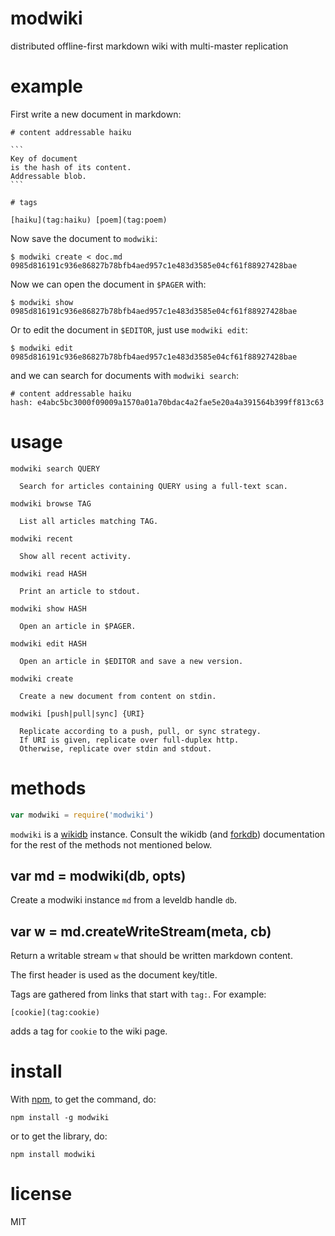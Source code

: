 # modwiki

distributed offline-first markdown wiki with multi-master replication

# example

First write a new document in markdown:

    # content addressable haiku

    ```
    Key of document
    is the hash of its content.
    Addressable blob.
    ```
    
    # tags
    
    [haiku](tag:haiku) [poem](tag:poem)

Now save the document to `modwiki`:

```
$ modwiki create < doc.md
0985d816191c936e86827b78bfb4aed957c1e483d3585e04cf61f88927428bae
```

Now we can open the document in `$PAGER` with:

```
$ modwiki show 0985d816191c936e86827b78bfb4aed957c1e483d3585e04cf61f88927428bae
```

Or to edit the document in `$EDITOR`, just use `modwiki edit`:

```
$ modwiki edit 0985d816191c936e86827b78bfb4aed957c1e483d3585e04cf61f88927428bae
```

and we can search for documents with `modwiki search`:

```
# content addressable haiku
hash: e4abc5bc3000f09009a1570a01a70bdac4a2fae5e20a4a391564b399ff813c63

```

# usage

```
modwiki search QUERY

  Search for articles containing QUERY using a full-text scan.

modwiki browse TAG

  List all articles matching TAG.

modwiki recent

  Show all recent activity.

modwiki read HASH

  Print an article to stdout.

modwiki show HASH

  Open an article in $PAGER.

modwiki edit HASH

  Open an article in $EDITOR and save a new version.

modwiki create

  Create a new document from content on stdin.

modwiki [push|pull|sync] {URI}

  Replicate according to a push, pull, or sync strategy.
  If URI is given, replicate over full-duplex http.
  Otherwise, replicate over stdin and stdout.

```

# methods

``` js
var modwiki = require('modwiki')
```

`modwiki` is a [wikidb](https://npmjs.org/package/wikidb) instance. Consult the
wikidb (and [forkdb](https://npmjs.org/package/forkdb)) documentation for the
rest of the methods not mentioned below.

## var md = modwiki(db, opts)

Create a modwiki instance `md` from a leveldb handle `db`.

## var w = md.createWriteStream(meta, cb)

Return a writable stream `w` that should be written markdown content.

The first header is used as the document key/title.

Tags are gathered from links that start with `tag:`. For example:

```
[cookie](tag:cookie)
```

adds a tag for `cookie` to the wiki page.

# install

With [npm](https://npmjs.org), to get the command, do:

```
npm install -g modwiki
```

or to get the library, do:

```
npm install modwiki
```

# license

MIT

